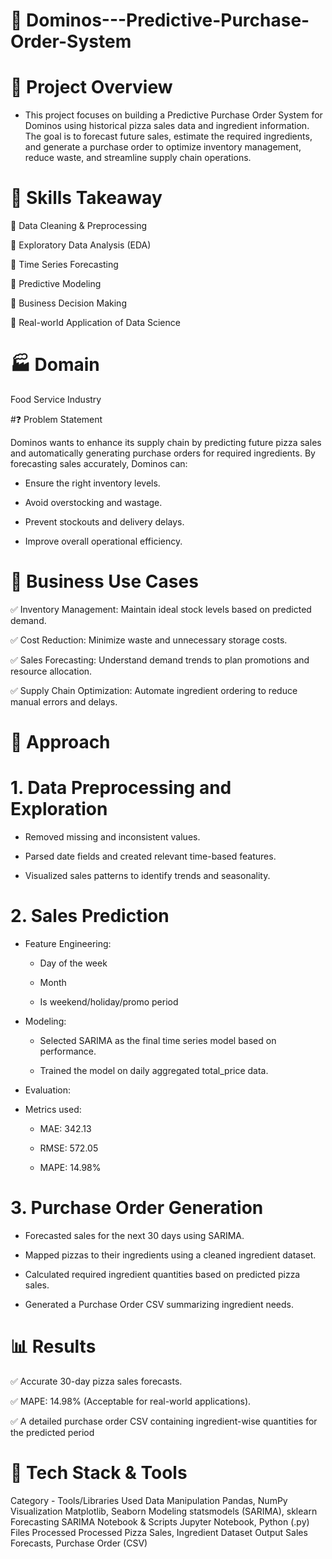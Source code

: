 # 🍕 Dominos---Predictive-Purchase-Order-System

# 📌 Project Overview

- This project focuses on building a Predictive Purchase Order System for Dominos using historical pizza sales data and ingredient information. The goal is to forecast future sales, estimate the required ingredients, and generate a purchase order to optimize inventory management, reduce waste, and streamline supply chain operations.

# 🚀 Skills Takeaway

🔹 Data Cleaning & Preprocessing

🔹 Exploratory Data Analysis (EDA)

🔹 Time Series Forecasting

🔹 Predictive Modeling

🔹 Business Decision Making

🔹 Real-world Application of Data Science


# 🏭 Domain
Food Service Industry

#❓ Problem Statement

Dominos wants to enhance its supply chain by predicting future pizza sales and automatically generating purchase orders for required ingredients. By forecasting sales accurately, Dominos can:

- Ensure the right inventory levels.

- Avoid overstocking and wastage.

- Prevent stockouts and delivery delays.

- Improve overall operational efficiency.

# 💼 Business Use Cases

✅ Inventory Management: Maintain ideal stock levels based on predicted demand.

✅ Cost Reduction: Minimize waste and unnecessary storage costs.

✅ Sales Forecasting: Understand demand trends to plan promotions and resource allocation.

✅ Supply Chain Optimization: Automate ingredient ordering to reduce manual errors and delays.


# 🧭 Approach

# 1. Data Preprocessing and Exploration

- Removed missing and inconsistent values.

- Parsed date fields and created relevant time-based features.

- Visualized sales patterns to identify trends and seasonality.

# 2. Sales Prediction

- Feature Engineering:

    - Day of the week

    - Month

    - Is weekend/holiday/promo period
 
- Modeling:

    - Selected SARIMA as the final time series model based on performance.

    - Trained the model on daily aggregated total_price data.

- Evaluation:

- Metrics used:

    - MAE: 342.13

    - RMSE: 572.05

    - MAPE: 14.98%

# 3. Purchase Order Generation

- Forecasted sales for the next 30 days using SARIMA.

- Mapped pizzas to their ingredients using a cleaned ingredient dataset.

- Calculated required ingredient quantities based on predicted pizza sales.

- Generated a Purchase Order CSV summarizing ingredient needs.

# 📊 Results

✅ Accurate 30-day pizza sales forecasts.

✅ MAPE: 14.98% (Acceptable for real-world applications).

✅ A detailed purchase order CSV containing ingredient-wise quantities for the predicted period

# 🧰 Tech Stack & Tools

Category	          -       Tools/Libraries Used
Data Manipulation	             Pandas, NumPy
Visualization	                 Matplotlib, Seaborn
Modeling	                     statsmodels (SARIMA), sklearn
Forecasting	SARIMA
Notebook & Scripts	            Jupyter Notebook, Python (.py)
Files Processed	               Processed Pizza Sales, Ingredient Dataset
Output	                       Sales Forecasts, Purchase Order (CSV)

